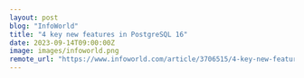 ```yaml
---
layout: post
blog: "InfoWorld"
title: "4 key new features in PostgreSQL 16"
date: 2023-09-14T09:00:00Z
image: images/infoworld.png
remote_url: "https://www.infoworld.com/article/3706515/4-key-new-features-in-postgresql-16.html#tk.rss_applicationdevelopment"
---
```


